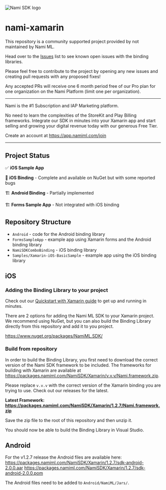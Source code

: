 ![Nami SDK logo](https://cdn.namiml.com/brand/sdk/Nami-SDK@0.5x.png)

# nami-xamarin

This repository is a community supported project provided by not maintained by Nami ML.

Head over to the [Issues](https://github.com/namiml/nami-xamarin/issues) list to see known open issues with the binding libraries.

Please feel free to contribute to the project by opening any new issues and creating pull requests with any proposed fixes!

Any accepted PRs will receive one 6 month period free of our Pro plan for one organization on the Nami Platform (limit one per organization).

--- 

Nami is the #1 Subscription and IAP Marketing platform.

No need to learn the complexities of the StoreKit and Play Billing frameworks.  Integrate our SDK in minutes into your Xamarin app and start selling and growing your digital revenue today with our generous Free Tier.

Create an account at https://app.namiml.com/join

---

## Project Status

✅ **iOS Sample App**

🐛 **iOS Binding** - Complete and available on NuGet but with some reported bugs

🏗 **Android Binding** - Partially implemented

🏗 **Forms Sample App** - Not integrated with iOS binding


## Repository Structure

-  `Android` - code for the Android binding library
-  `FormsSampleApp` - example app using Xamarin forms and the Android binding library
-  `NamiSDKComboBinding` - iOS binding library
-  `Samples/Xamarin-iOS-BasicSample` -  example app using the iOS binding library

## iOS

### Adding the Binding Library to your project

Check out our [Quickstart with Xamarin guide](https://docs.namiml.com/docs/xamarin-setup) to get up and running in minutes.

There are 2 options for adding the Nami ML SDK to your Xamarin project.  We recommend using NuGet, but you can also build the Binding Library directly from this repository and add it to you project.

https://www.nuget.org/packages/NamiML.SDK/


### Build from repository

In order to build the Binding Library, you first need to download the correct version of the Nami SDK framework to be included.   The frameworks for building with Xamarin are available at https://packages.namiml.com/NamiSDK/Xamarin/v.v.v/Nami.framework.zip.

Please replace `v.v.v` with the correct version of the Xamarin binding you are trying to use.  Check out our releases for the latest.

**Latest Framework: https://packages.namiml.com/NamiSDK/Xamarin/1.2.7/Nami.framework.zip**

Save the zip file to the root of this repository and then unzip it.

You should now be able to build the Binding Library in Visual Studio.

## Android

For the v1.2.7 release the Android files are available here:
https://packages.namiml.com/NamiSDK/Xamarin/1.2.7/sdk-android-2.0.0.aar
https://packages.namiml.com/NamiSDK/Xamarin/1.2.7/sdk-android-2.0.0.pom

The Android files need to be added to `Android/NamiML/Jars/`.
